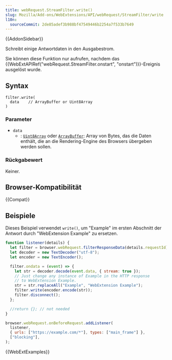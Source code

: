 ```yaml
---
title: webRequest.StreamFilter.write()
slug: Mozilla/Add-ons/WebExtensions/API/webRequest/StreamFilter/write
l10n:
  sourceCommit: 2de85adef3b988bf47549446b2254a7f533b7649
---
```


{{AddonSidebar}}

Schreibt einige Antwortdaten in den Ausgabestrom.

Sie können diese Funktion nur aufrufen, nachdem das {{WebExtAPIRef("webRequest.StreamFilter.onstart", "onstart")}}-Ereignis ausgelöst wurde.

## Syntax

```js-nolint
filter.write(
  data    // ArrayBuffer or Uint8Array
)
```

### Parameter

- `data`
  - : [`Uint8Array`](/de/docs/Web/JavaScript/Reference/Global_Objects/Uint8Array) oder [`ArrayBuffer`](/de/docs/Web/JavaScript/Reference/Global_Objects/ArrayBuffer): Array von Bytes, das die Daten enthält, die an die Rendering-Engine des Browsers übergeben werden sollen.

### Rückgabewert

Keiner.

## Browser-Kompatibilität

{{Compat}}

## Beispiele

Dieses Beispiel verwendet `write()`, um "Example" im ersten Abschnitt der Antwort durch "WebExtension Example" zu ersetzen.

```js
function listener(details) {
  let filter = browser.webRequest.filterResponseData(details.requestId);
  let decoder = new TextDecoder("utf-8");
  let encoder = new TextEncoder();

  filter.ondata = (event) => {
    let str = decoder.decode(event.data, { stream: true });
    // Just change any instance of Example in the HTTP response
    // to WebExtension Example.
    str = str.replaceAll("Example", "WebExtension Example");
    filter.write(encoder.encode(str));
    filter.disconnect();
  };

  //return {}; // not needed
}

browser.webRequest.onBeforeRequest.addListener(
  listener,
  { urls: ["https://example.com/*"], types: ["main_frame"] },
  ["blocking"],
);
```

{{WebExtExamples}}
